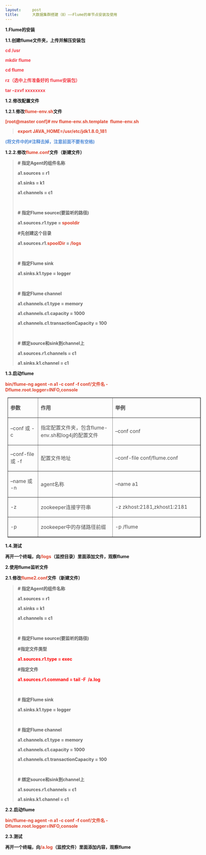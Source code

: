 ```yaml
---
layout:     post
title:      大数据集群搭建（8）——Flume的单节点安装及使用
---
```

<div id="article_content" class="article_content clearfix csdn-tracking-statistics" data-pid="blog" data-mod="popu_307" data-dsm="post">
								            <link rel="stylesheet" href="https://csdnimg.cn/release/phoenix/template/css/ck_htmledit_views-f76675cdea.css">
						<div class="htmledit_views" id="content_views">
                <p style="margin-left:0pt;"><strong><strong>1.Flume的安装</strong></strong></p>

<p style="margin-left:0pt;"><strong><strong>1.1.创建flume文件夹，上传并解压安装包</strong></strong></p>

<p style="margin-left:0pt;"><span style="color:#f33b45;"><strong>cd /usr</strong></span></p>

<p><span style="color:#f33b45;"><strong>mkdir flume</strong></span></p>

<p><span style="color:#f33b45;"><strong>cd flume</strong></span></p>

<p><span style="color:#f33b45;"><strong>rz（选中上传准备好的 flume安装包）</strong></span></p>

<p><span style="color:#f33b45;"><strong>tar –zxvf xxxxxxxx</strong></span></p>

<p style="margin-left:0pt;"><strong><strong>1.2.修改配置文件</strong></strong></p>

<p style="margin-left:0pt;"><strong><strong>1.2.1.修改</strong></strong><strong><span style="color:#df402a;"><strong>flume-env.sh</strong></span></strong><strong><strong>文件</strong></strong></p>

<p style="margin-left:0pt;"><strong><span style="color:#df402a;"><strong>[root@master conf]# mv flume-env.sh.template  flume-env.sh</strong></span></strong></p>

<blockquote>
<p style="margin-left:0pt;"><strong><span style="color:#df402a;"><strong>export JAVA_HOME=/usr/etc/jdk1.8.0_181</strong></span></strong></p>
</blockquote>

<p style="margin-left:0pt;"><strong><span style="color:#528cd8;"><strong>(将文件中的#注释去掉，注意前面不要有空格)</strong></span></strong></p>

<p style="margin-left:0pt;"><strong><strong>1.2.2.修改</strong></strong><strong><span style="color:#df402a;"><strong>flume.conf</strong></span></strong><strong><strong>文件（新建文件）</strong></strong></p>

<blockquote>
<p style="margin-left:0pt;"><strong><strong># 指定Agent的组件名称</strong></strong></p>

<p style="margin-left:0pt;"><strong><strong>a1.sources = r1</strong></strong></p>

<p style="margin-left:0pt;"><strong><strong>a1.sinks = k1</strong></strong></p>

<p style="margin-left:0pt;"><strong><strong>a1.channels = c1</strong></strong></p>

<p style="margin-left:0pt;"><strong> </strong></p>

<p style="margin-left:0pt;"><strong><strong># 指定Flume source(要监听的路径)</strong></strong></p>

<p style="margin-left:0pt;"><strong><strong>a1.sources.r1.type = </strong></strong><strong><span style="color:#df402a;"><strong>spooldir</strong></span></strong></p>

<p style="margin-left:0pt;"><strong><strong>#先创建这个目录</strong></strong></p>

<p style="margin-left:0pt;"><strong><strong>a1.sources.r1.</strong></strong><strong><span style="color:#df402a;"><strong>spoolDir</strong></span></strong><strong><strong> = </strong></strong><strong><span style="color:#df402a;"><strong>/logs </strong></span></strong><strong>     </strong></p>

<p style="margin-left:0pt;"><strong> </strong></p>

<p style="margin-left:0pt;"><strong><strong># 指定Flume sink</strong></strong></p>

<p style="margin-left:0pt;"><strong><strong>a1.sinks.k1.type = logger</strong></strong></p>

<p style="margin-left:0pt;"><strong> </strong></p>

<p style="margin-left:0pt;"><strong><strong># 指定Flume channel</strong></strong></p>

<p style="margin-left:0pt;"><strong><strong>a1.channels.c1.type = memory</strong></strong></p>

<p style="margin-left:0pt;"><strong><strong>a1.channels.c1.capacity = 1000</strong></strong></p>

<p style="margin-left:0pt;"><strong><strong>a1.channels.c1.transactionCapacity = 100</strong></strong></p>

<p style="margin-left:0pt;"><strong> </strong></p>

<p style="margin-left:0pt;"><strong><strong># 绑定source和sink到channel上</strong></strong></p>

<p style="margin-left:0pt;"><strong><strong>a1.sources.r1.channels = c1</strong></strong></p>

<p style="margin-left:0pt;"><strong><strong>a1.sinks.k1.channel = c1</strong></strong></p>
</blockquote>

<p style="margin-left:0pt;"><strong><strong>1.3.启动flume</strong></strong></p>

<p style="margin-left:0pt;"><strong><span style="color:#df402a;"><strong>bin/flume-ng agent -n a1 -c conf -f conf/文件名 -Dflume.root.logger=INFO,console</strong></span></strong></p>

<table border="1" cellspacing="0" style="margin-left:4.9pt;width:463pt;"><tbody><tr><td style="width:66pt;">
			<p style="margin-left:0pt;"><strong><span style="color:#4f4f4f;"><strong>参数</strong></span></strong></p>
			</td>
			<td style="width:190pt;">
			<p style="margin-left:0pt;"><strong><span style="color:#4f4f4f;"><strong>作用</strong></span></strong></p>
			</td>
			<td style="width:207pt;">
			<p style="margin-left:0pt;"><strong><span style="color:#4f4f4f;"><strong>举例</strong></span></strong></p>
			</td>
		</tr><tr><td style="width:66pt;">
			<p style="margin-left:0pt;"><span style="color:#4f4f4f;">–conf 或 -c</span></p>
			</td>
			<td style="width:190pt;">
			<p style="margin-left:0pt;"><span style="color:#4f4f4f;">指定配置文件夹，包含flume-env.sh和log4j的配置文件</span></p>
			</td>
			<td style="width:207pt;">
			<p style="margin-left:0pt;"><span style="color:#4f4f4f;">–conf conf</span></p>
			</td>
		</tr><tr><td style="width:66pt;">
			<p style="margin-left:0pt;"><span style="color:#4f4f4f;">–conf-file 或 -f</span></p>
			</td>
			<td style="width:190pt;">
			<p style="margin-left:0pt;"><span style="color:#4f4f4f;">配置文件地址</span></p>
			</td>
			<td style="width:207pt;">
			<p style="margin-left:0pt;"><span style="color:#4f4f4f;">–conf-file conf/flume.conf</span></p>
			</td>
		</tr><tr><td style="width:66pt;">
			<p style="margin-left:0pt;"><span style="color:#4f4f4f;">–name 或 -n</span></p>
			</td>
			<td style="width:190pt;">
			<p style="margin-left:0pt;"><span style="color:#4f4f4f;">agent名称</span></p>
			</td>
			<td style="width:207pt;">
			<p style="margin-left:0pt;"><span style="color:#4f4f4f;">–name a1</span></p>
			</td>
		</tr><tr><td style="width:66pt;">
			<p style="margin-left:0pt;"><span style="color:#4f4f4f;">-z</span></p>
			</td>
			<td style="width:190pt;">
			<p style="margin-left:0pt;"><span style="color:#4f4f4f;">zookeeper连接字符串</span></p>
			</td>
			<td style="width:207pt;">
			<p style="margin-left:0pt;"><span style="color:#4f4f4f;">-z zkhost:2181,zkhost1:2181</span></p>
			</td>
		</tr><tr><td style="width:66pt;">
			<p style="margin-left:0pt;"><span style="color:#4f4f4f;">-p</span></p>
			</td>
			<td style="width:190pt;">
			<p style="margin-left:0pt;"><span style="color:#4f4f4f;">zookeeper中的存储路径前缀</span></p>
			</td>
			<td style="width:207pt;">
			<p style="margin-left:0pt;"><span style="color:#4f4f4f;">-p /flume</span></p>
			</td>
		</tr></tbody></table><p style="margin-left:0pt;"><strong><strong>1.4.测试</strong></strong></p>

<p style="margin-left:0pt;"><strong><strong>再开一个终端，向</strong></strong><strong><span style="color:#df402a;"><strong>/logs</strong></span></strong><strong><strong>（监控目录）里面添加文件，观察flume</strong></strong></p>

<p style="margin-left:0pt;"><strong><strong>2.使用flume监听文件</strong></strong></p>

<p style="margin-left:0pt;"><strong><strong>2.1.修改</strong></strong><strong><span style="color:#df402a;"><strong>flume2.conf</strong></span></strong><strong><strong>文件（新建文件）</strong></strong></p>

<blockquote>
<p style="margin-left:0pt;"><strong><strong># 指定Agent的组件名称</strong></strong></p>

<p style="margin-left:0pt;"><strong><strong>a1.sources = r1</strong></strong></p>

<p style="margin-left:0pt;"><strong><strong>a1.sinks = k1</strong></strong></p>

<p style="margin-left:0pt;"><strong><strong>a1.channels = c1</strong></strong></p>

<p style="margin-left:0pt;"><strong> </strong></p>

<p style="margin-left:0pt;"><strong><strong># 指定Flume source(要监听的路径)</strong></strong></p>

<p style="margin-left:0pt;"><strong><strong>#指定文件类型</strong></strong></p>

<p style="margin-left:0pt;"><strong><span style="color:#ff0000;"><strong>a1.sources.r1.type = exec</strong></span></strong></p>

<p style="margin-left:0pt;"><strong><strong>#指定文件</strong></strong></p>

<p style="margin-left:0pt;"><strong><span style="color:#ff0000;"><strong>a1.sources.r1.command = tail -F  /a.log</strong></span></strong></p>

<p style="margin-left:0pt;"><strong> </strong></p>

<p style="margin-left:0pt;"><strong><strong># 指定Flume sink</strong></strong></p>

<p style="margin-left:0pt;"><strong><strong>a1.sinks.k1.type = logger</strong></strong></p>

<p style="margin-left:0pt;"><strong> </strong></p>

<p style="margin-left:0pt;"><strong><strong># 指定Flume channel</strong></strong></p>

<p style="margin-left:0pt;"><strong><strong>a1.channels.c1.type = memory</strong></strong></p>

<p style="margin-left:0pt;"><strong><strong>a1.channels.c1.capacity = 1000</strong></strong></p>

<p style="margin-left:0pt;"><strong><strong>a1.channels.c1.transactionCapacity = 100</strong></strong></p>

<p style="margin-left:0pt;"><strong> </strong></p>

<p style="margin-left:0pt;"><strong><strong># 绑定source和sink到channel上</strong></strong></p>

<p style="margin-left:0pt;"><strong><strong>a1.sources.r1.channels = c1</strong></strong></p>

<p style="margin-left:0pt;"><strong><strong>a1.sinks.k1.channel = c1</strong></strong></p>
</blockquote>

<p style="margin-left:0pt;"><strong><strong>2.2.启动flume</strong></strong></p>

<p style="margin-left:0pt;"><strong><span style="color:#df402a;"><strong>bin/flume-ng agent -n a1 -c conf -f conf/文件名 -Dflume.root.logger=INFO,console</strong></span></strong></p>

<p style="margin-left:0pt;"><strong><strong>2.3.测试</strong></strong></p>

<p style="margin-left:0pt;"><strong><strong>再开一个终端，向</strong></strong><strong><span style="color:#df402a;"><strong>/a.log</strong></span></strong><strong><strong>（监控文件）里面添加内容，观察flume</strong></strong></p>            </div>
                </div>